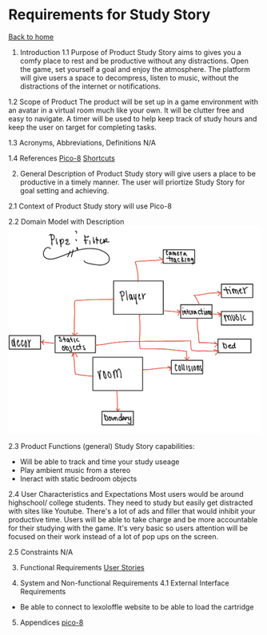 # Requirements for Study Story 
[Back to home](README.md)

1. Introduction
1.1 Purpose of Product
Study Story aims to gives you a comfy place to rest and be productive without any distractions. Open the game, set yourself a goal and enjoy the atmosphere. The platform will give users a space to decompress, listen to music, without the distractions of the internet or notifications.

1.2 Scope of Product
The product will be set up in a game environment with an avatar in a virtual room much like your own. It will be clutter free and easy to navigate. A timer will be used to help keep track of study hours and keep the user on target for completing tasks.

1.3 Acronyms, Abbreviations, Definitions
N/A

1.4 References
[Pico-8](https://www.lexaloffle.com/pico-8.php?page=manual)
[Shortcuts](https://iiviigames.github.io/pico8-api/)

2. General Description of Product
Study story will give users a place to be productive in a timely manner. The user will priortize Study Story for goal setting and achieving.

2.1 Context of Product
Study story will use Pico-8 

2.2 Domain Model with Description
![Pipe & Filter](https://github.com/mirabish/BiSH/blob/main/IMG_0656.jpg)

2.3 Product Functions (general)
Study Story capabilities: 
* Will be able to track and time your study useage 
* Play ambient music from a stereo 
* Ineract with static bedroom objects 

2.4 User Characteristics and Expectations
Most users would be around highschool/ college students. They need to study but easily get distracted with sites like Youtube. There's a lot of ads and filler that would inhibit your productive time. Users will be able to take charge and be more accountable for their studying with the game. It's very basic so users attention will be focused on their work instead of a lot of pop ups on the screen.

2.5 Constraints
N/A

3. Functional Requirements
[User Stories](userstories.md)

4. System and Non-functional Requirements
4.1 External Interface Requirements 
* Be able to connect to lexoloffle website to be able to load the cartridge 


5. Appendices
[pico-8](https://www.lexaloffle.com/pico-8.php?page=manual)
